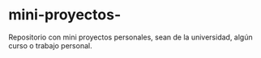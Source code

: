 # mini-proyectos-
Repositorio con mini proyectos personales, sean de la universidad, algún curso o trabajo personal.
